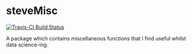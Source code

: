 # steveMisc

[![Travis-CI Build Status](https://travis-ci.org/SteveLane/steveMisc.svg?branch=master)](https://travis-ci.org/SteveLane/steveMisc)

A package which contains miscellaneous functions that I find useful whilst data science-ing.
